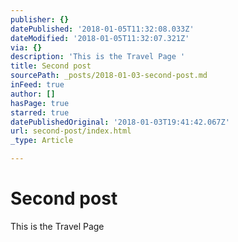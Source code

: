 ```yaml
---
publisher: {}
datePublished: '2018-01-05T11:32:08.033Z'
dateModified: '2018-01-05T11:32:07.321Z'
via: {}
description: 'This is the Travel Page '
title: Second post
sourcePath: _posts/2018-01-03-second-post.md
inFeed: true
author: []
hasPage: true
starred: true
datePublishedOriginal: '2018-01-03T19:41:42.067Z'
url: second-post/index.html
_type: Article

---
```

# Second post

This is the Travel Page